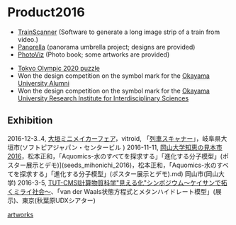 # Product2016


* [TrainScanner](https://github.com/vitroid/TrainScanner) (Software to generate a long image strip of a train from video.)
* [Panorella](http://panorel.la) (panorama umbrella project; designs are provided)
* [PhotoViz](https://amazon.co.jp/dp/3899556453)  (Photo book; some artworks are provided)

[](https://images-na.ssl-images-amazon.com/images/I/51-x6NHoQ6L._SX347_BO1,204,203,200_.jpg)


* [Tokyo Olympic 2020 puzzle](http://www.thingiverse.com/thing:1527065)
* Won the design competition on  the symbol mark for the [Okayama University Alumni](http://www.cc.okayama-u.ac.jp/~dousou/alumni/)
* Won the design competition on the symbol mark for the [Okayama University Research Institute for Interdisciplinary Sciences](http://www.riis.okayama-u.ac.jp)

## Exhibition


2016-12-3..4, [大垣ミニメイカーフェア](http://ommf.iamas.ac.jp/)，vitroid, 「[列車スキャナー](http://ommf.iamas.ac.jp/makers/113)」，岐阜県大垣市(ソフトピアジャパン・センタービル )
2016-11-11, [岡山大学知恵の見本市2016](http://www.orpc.okayama-u.ac.jp/tenji/chie_03.html[seeds_mihonichi_2016)，松本正和，「Aquomics-水のすべてを探求する」「進化する分子模型」(ポスター展示とデモ)](seeds_mihonichi_2016)，松本正和，「Aquomics-水のすべてを探求する」「進化する分子模型」(ポスター展示とデモ).md) 岡山市(岡山大学)
2016-3-5, [TUT-CMSI計算物質科学"見える化"シンポジウム～ケイサンで拓くミライ社会～](http://www.cms-initiative.jp/ja/events/20160305_mieruka)、「van der Waals状態方程式とメタンハイドレート模型」(展示)、東京(秋葉原UDXシアター)

[artworks](artworks.md)



